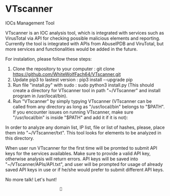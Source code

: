 # VTscanner
IOCs Management Tool

VTscanner is an IOC analysis tool, which is integrated with services such as VirusTotal via API for checking possible malicious elements and reporting. Currently the tool is integrated with APIs from AbuseIPDB and ViruTotal, but more services and functionalities would be added in the future.

For instalation, please follow these steps:
1. Clone the repository to your computer :      git clone https://github.com/WhiteWolfFach64/VTscanner.git
2. Update pip3 to lastest version :    pip3 install --upgrade pip
3. Run file "install.py" with sudo :   sudo python3 install.py
(This should create a directory for VTscanner tool in path "~/VTscanner" and install program in /usr/local/bin).
4. Run "VTscanner" by simply typying VTscanner (VTscanner can be called from any directory as long as "/usr/local/bin" belongs to "$PATH". If you encounter issues on running VTscanner, make sure "/usr/local/bin" is inside "$PATH" and add it if it is not):

In order to analyze any domain list, IP list, file or list of hashes, please, place them into "~/VTscanner/txt". This tool looks for elements to be analyzed in this directory.

When user run VTscanner for the first time will be promted to submit API keys for the services availables. Make sure to provide a valid API key, otherwise analysis will return errors. API keys will be saved into "~/VTscanner/APIs/API.txt", and user will be prompted for usage of already saved API keys in use or if he/she would prefer to submit different API keys.

No more talk! Let's hunt! 
                            
                            🐺
